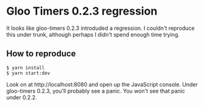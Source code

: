 # Gloo Timers 0.2.3 regression

It looks like gloo-timers 0.2.3 introduded a regression.  I couldn't reproduce
this under trunk, although perhaps I didn't spend enough time trying.

## How to reproduce

```
$ yarn install
$ yarn start:dev
```

Look on at http://localhost:8080 and open up the JavaScript console.  Under
gloo-timers 0.2.3, you'll probably see a panic.  You won't see that panic
under 0.2.2.


